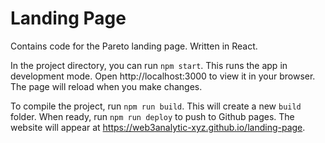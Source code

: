 # Landing Page

Contains code for the Pareto landing page. Written in React.

In the project directory, you can run `npm start`. This runs the app in development mode. Open http://localhost:3000 to view it in your browser. The page will reload when you make changes.

To compile the project, run `npm run build`. This will create a new `build` folder. When ready, run `npm run deploy` to push to Github pages. The website will appear at https://web3analytic-xyz.github.io/landing-page.
